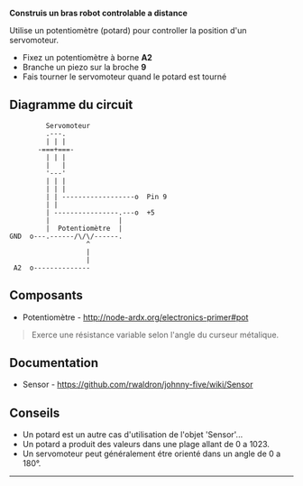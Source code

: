 **Construis un bras robot controlable a distance**

Utilise un potentiomètre (potard) pour controller la position d'un servomoteur.

- Fixez un potentiomètre à borne **A2**
- Branche un piezo sur la broche **9**
- Fais tourner le servomoteur quand le potard est tourné

## Diagramme du circuit

             Servomoteur
             .---.
             | | |
           -===+===-
             | | |
             |   |
             '---'
             | | |
             | | |
             | | ------------------o  Pin 9
             | |
             | ----------------.---o  +5
             |                 |
             |  Potentiomètre  |
    GND  o---.------/\/\/------.
                       ^
                       |
                       |
     A2  o--------------
    
    

## Composants

- Potentiomètre - http://node-ardx.org/electronics-primer#pot

> Exerce une résistance variable selon l'angle du curseur métalique.

## Documentation

- Sensor - https://github.com/rwaldron/johnny-five/wiki/Sensor

## Conseils

- Un potard est un autre cas d'utilisation de l'objet 'Sensor'...
- Un potard a produit des valeurs dans une plage allant de 0 a 1023.
- Un servomoteur peut généralement étre orienté dans un angle de 0 a 180°.

* * *

